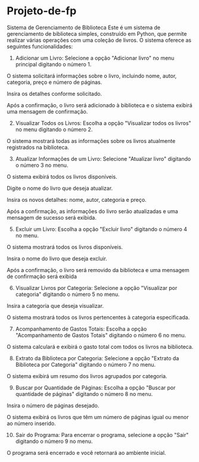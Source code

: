 # Projeto-de-fp

Sistema de Gerenciamento de Biblioteca
Este é um sistema de gerenciamento de biblioteca simples, construído em Python, que permite realizar várias operações com uma coleção de livros. O sistema oferece as seguintes funcionalidades:

1. Adicionar um Livro:
Selecione a opção "Adicionar livro" no menu principal digitando o número 1.

O sistema solicitará informações sobre o livro, incluindo nome, autor, categoria, preço e número de páginas.

Insira os detalhes conforme solicitado.

Após a confirmação, o livro será adicionado à biblioteca e o sistema exibirá uma mensagem de confirmação.

2. Visualizar Todos os Livros:
Escolha a opção "Visualizar todos os livros" no menu digitando o número 2.

O sistema mostrará todas as informações sobre os livros atualmente registrados na biblioteca.

3. Atualizar Informações de um Livro:
Selecione "Atualizar livro" digitando o número 3 no menu.

O sistema exibirá todos os livros disponíveis.

Digite o nome do livro que deseja atualizar.

Insira os novos detalhes: nome, autor, categoria e preço.

Após a confirmação, as informações do livro serão atualizadas e uma mensagem de sucesso será exibida.

5. Excluir um Livro:
Escolha a opção "Excluir livro" digitando o número 4 no menu.

O sistema mostrará todos os livros disponíveis.

Insira o nome do livro que deseja excluir.

Após a confirmação, o livro será removido da biblioteca e uma mensagem de confirmação será exibida

6. Visualizar Livros por Categoria:
Selecione a opção "Visualizar por categoria" digitando o número 5 no menu.

Insira a categoria que deseja visualizar.

O sistema mostrará todos os livros pertencentes à categoria especificada.

7. Acompanhamento de Gastos Totais:
Escolha a opção "Acompanhamento de Gastos Totais" digitando o número 6 no menu.

O sistema calculará e exibirá o gasto total com todos os livros na biblioteca.

8. Extrato da Biblioteca por Categoria:
Selecione a opção "Extrato da Biblioteca por Categoria" digitando o número 7 no menu.

O sistema exibirá um resumo dos livros agrupados por categoria.

9. Buscar por Quantidade de Páginas:
Escolha a opção "Buscar por quantidade de páginas" digitando o número 8 no menu.

Insira o número de páginas desejado.

O sistema exibirá os livros que têm um número de páginas igual ou menor ao número inserido.

10. Sair do Programa:
Para encerrar o programa, selecione a opção "Sair" digitando o número 9 no menu.

O programa será encerrado e você retornará ao ambiente inicial.
